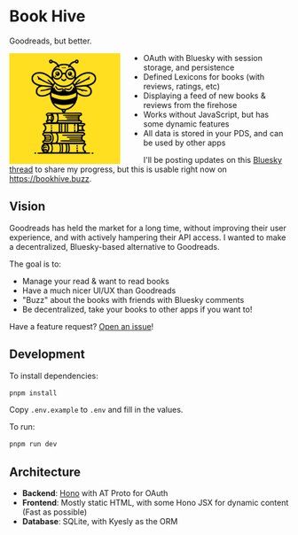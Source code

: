 # Book Hive

Goodreads, but better.

<img align="left" src="./public/bee.svg?raw=true" height="200" style="margin-right: 3em;" />

- OAuth with Bluesky with session storage, and persistence
- Defined Lexicons for books (with reviews, ratings, etc)
- Displaying a feed of new books & reviews from the firehose
- Works without JavaScript, but has some dynamic features
- All data is stored in your PDS, and can be used by other apps

I'll be posting updates on this [Bluesky thread](https://bsky.app/profile/nickthesick.com/post/3lb7ilmgrxk2u) to share my progress, but this is usable right now on <https://bookhive.buzz>.

## Vision

Goodreads has held the market for a long time, without improving their user experience, and with actively hampering their API access. I wanted to make a decentralized, Bluesky-based alternative to Goodreads.

The goal is to:

- Manage your read & want to read books
- Have a much nicer UI/UX than Goodreads
- "Buzz" about the books with friends with Bluesky comments
- Be decentralized, take your books to other apps if you want to!

Have a feature request? [Open an issue](https://github.com/nperez0111/bookhive/issues/new)!

## Development

To install dependencies:

```bash
pnpm install
```

Copy `.env.example` to `.env` and fill in the values.

To run:

```bash
pnpm run dev
```

## Architecture

- **Backend**: [Hono](https://hono.dev) with AT Proto for OAuth
- **Frontend**: Mostly static HTML, with some Hono JSX for dynamic content (Fast as possible)
- **Database**: SQLite, with Kyesly as the ORM
